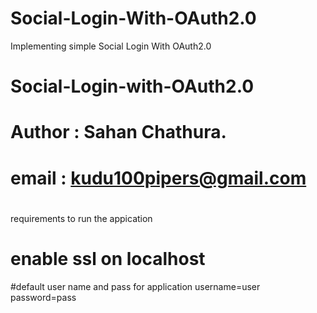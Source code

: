 # Social-Login-With-OAuth2.0
Implementing simple Social Login With OAuth2.0

# Social-Login-with-OAuth2.0
# Author : Sahan Chathura.
# email : kudu100pipers@gmail.com
#



requirements to run the appication
# enable ssl on localhost
#default user name and pass for application
  username=user
  password=pass

